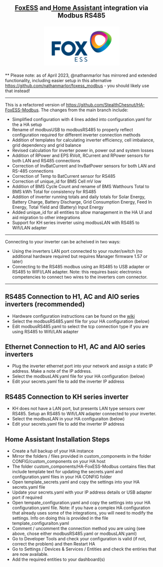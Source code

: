 <h2 align="center">
   <a href="https://www.fox-ess.com">FoxESS</a> and<a href="https://www.home-assistant.io"> Home Assistant</a> integration via Modbus RS485
   </br></br>
   <img src="https://github.com/home-assistant/brands/raw/master/custom_integrations/foxess/logo.png" >
   </br>
</h2>

** Please note: as of April 2023, @nathanmarlor has mirrored and extended functionality, including easier setup in this alternative https://github.com/nathanmarlor/foxess_modbus - you should likely use that instead!

---

This is a refactored version of https://github.com/StealthChesnut/HA-FoxESS-Modbus. The changes from the main branch include:

* Simplified configuration with 4 lines added into configuration.yaml for the a HA setup
* Rename of modbusUSB to modbusRS485 to properly reflect configuration required for different inverter connection methods
* Addition of templates for calculating inverter efficiency, cell imbalance, grid dependency and grid balance
* Revised calculation for inverter power in, power out and system losses
* Addition of RPower and EPS RVolt, RCurrent and RPower sensors for both LAN and RS485 connections
* Correction of InvBatCurrent and InvBatPower sensors for both LAN and RS-485 connections
* Correction of Temp to BatCurrent sensor for RS485
* Correction of unique_id for BMS Cell mV low
* Addition of BMS Cycle Count and rename of BMS Watthours Total to BMS kWh Total for consistency for RS485
* Addition of inverter running totals and daily totals for Solar Energy, Battery Charge, Battery Discharge, Grid Consumption Energy, Feed In Energy, Total Yield and (Battery) Input Energy
* Added unique_id for all entities to allow management in the HA UI and aid migration to other integrations
* Support for KH series inverter using modbusLAN with RS485 to Wifi/LAN adapter

---

Connecting to your inverter can be acheived in two ways:

* Using the inverters LAN port connected to your router/switch (no additional hardware required but requires Manager firmware 1.57 or later)  
* Connecting to the RS485 modbus using an RS485 to USB adapter or RS485 to WIFI/LAN adapter. Note: this requires basic electronics competencies to connect two wires to the inverters com connector.

---

## RS485 Connection to H1, AC and AIO series inverters (recommended)
* Hardware configuration instructions can be found on the [wiki](https://github.com/StealthChesnut/HA-FoxESS-Modbus/wiki/)
* Select the modbusRS485.yaml file for your HA configuration (below)
* Edit modbusRS485.yaml to select the tcp connection type if you are using RS485 to Wifi/LAN adapter

## Ethernet Connection to H1, AC and AIO series inverters
* Plug the inverter ethernet port into your network and assign a static IP address. Make a note of the IP address.
* Select the modbusLAN.yaml file for your HA configuration (below)
* Edit your secrets.yaml file to add the inverter IP address

## RS485 Connection to KH series inverter

* KH does not have a LAN port, but presents LAN type sensors over RS485. Setup an RS485 to Wifi/LAN adapter connected to your inverter.
* Select the modbusLAN in your HA configuraiton (below)
* Edit your secrets.yaml file to add the inverter IP address

## Home Assistant Installation Steps

* Create a full backup of your HA instance
* Mirror the folders / files provided in custom_components in the folder CONFIG/custom_components on your HA host
* The folder custom_components/HA-FoxESS-Modbus contains files that include template text for updating the secrets.yaml and configuration.yaml files in your HA CONFIG folder 
* Open template_secrets.yaml and copy the settings into your HA secrets.yaml file
* Update your secrets.yaml with your IP address details or USB adapter port if required
* Open tempate_configuration.yaml and copy the settings into your HA configuration.yaml file. Note: if you have a complex HA configuration that already uses some of the integrations, you will need to modify the settings. Info on doing this is provided in the file template_configuraiton.yaml
* Comment / uncomment the connection method you are using (see above, chose either modbusRS485.yaml or modbusLAN.yaml)
* Go to Developer Tools and check your configuration is valid (if not, correct the problem) and then Restart HA
* Go to Settings / Devices & Services / Entities and check the entiries that are now available.
* Add the required entities to your dashboard(s)

